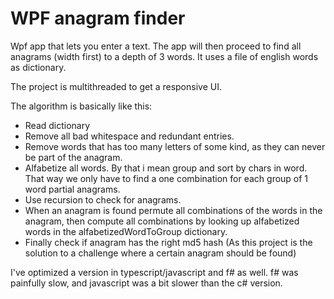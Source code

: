 # WPF anagram finder


Wpf app that lets you enter a text. The app will then proceed to find all 
anagrams (width first) to a depth of 3 words. It uses a file of english words as dictionary.

The project is multithreaded to get a responsive UI.

The algorithm is basically like this:
 - Read dictionary
 - Remove all bad whitespace and redundant entries.
 - Remove words that has too many letters of some kind, as they can never be part of the anagram.
 - Alfabetize all words. By that i mean group and sort by chars in word. That way we only have to find a one combination for each group of 1 word partial anagrams.
 - Use recursion to check for anagrams.
 - When an anagram is found permute all combinations of the words in the anagram, then compute all combinations by looking up alfabetized words in the alfabetizedWordToGroup dictionary.
 - Finally check if anagram has the right md5 hash (As this project is the solution to a challenge where a certain anagram should be found)



I've optimized a version in typescript/javascript and f# as well. f# was painfully slow, and javascript was a bit slower than the c# version.